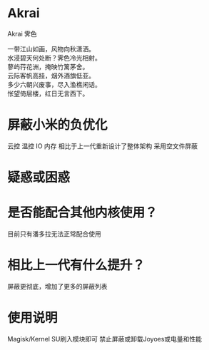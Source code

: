 # Akrai
Akrai 霁色

一带江山如画，风物向秋潇洒。  
水浸碧天何处断？霁色冷光相射。  
蓼屿荇花洲，掩映竹篱茅舍。  
云际客帆高挂，烟外酒旗低亚。  
多少六朝兴废事，尽入渔樵闲话。  
怅望倚层楼，红日无言西下。

# 屏蔽小米的负优化
云控 温控 IO 内存
相比于上一代重新设计了整体架构
采用空文件屏蔽


# 疑惑或困惑

# 是否能配合其他内核使用？
目前只有潘多拉无法正常配合使用

# 相比上一代有什么提升？
屏蔽更彻底，增加了更多的屏蔽列表

# 使用说明
Magisk/Kernel SU刷入模块即可
禁止屏蔽或卸载Joyoes或电量和性能